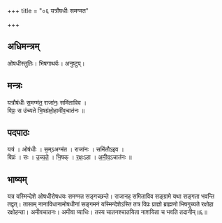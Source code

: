 +++
title = "०६ यत्रौषधीः समग्मत"

+++
## अधिमन्त्रम्
ओषधीस्तुतिः। भिषगाथर्वः। अनुष्टुप्।

## मन्त्रः
यत्रौष॑धीः स॒मग्म॑त॒ राजा॑नः॒ समि॑ताविव ।  
विप्रः॒ स उ॑च्यते भि॒षग्र॑क्षो॒हामी॑व॒चात॑नः ॥

## पदपाठः
यत्र॑ । ओष॑धीः । स॒म्ऽअग्म॑त । राजा॑नः । समि॑तौऽइव ।  
विप्रः॑ । सः । उ॒च्य॒ते॒ । भि॒षक् । र॒क्षः॒ऽहा । अ॒मी॒व॒ऽचात॑नः ॥

## भाष्यम्
यत्र यस्मिन्देशे ओषधीरोषधयः समग्मत सङ्गच्छन्ते। राजानह् समिताविव सङ्ग्रामे यथा सङ्गता भवन्ति तद्वत्। तासाम् नानाविधानामोषधीनां सङ्गमनं यस्मिन्देशेऽस्ति तत्र विप्रः प्राज्ञो ब्राह्मणो भिषगुच्यते रक्षोहा रक्षोहन्ता। अमीवचातनः। अमीवा व्याधिः। तस्य चातनश्चातयिता नाशयिता च भवति तदानीम्॥६॥